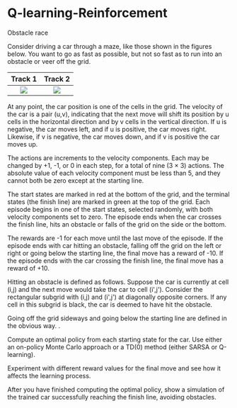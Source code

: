 # Q-learning-Reinforcement
Obstacle race

Consider driving a car through a maze, like those shown in the figures below. You want to go as fast as possible, but not so fast as to run into an obstacle or veer off the grid.

Track 1            |  Track 2
:-------------------------:|:-------------------------:
![](https://user-images.githubusercontent.com/82107572/154519823-97259d82-5621-4ebb-881a-38f834099889.png)  |  ![](https://user-images.githubusercontent.com/82107572/154519896-954d4df2-da3f-472b-9a1e-c63ee3b683b8.png)


At any point, the car position is one of the cells in the grid. The velocity of the car is a pair (u,v), indicating that the next move will shift its position by u cells in the horizontal direction and by v cells in the vertical direction. If u is negative, the car moves left, and if u is positive, the car moves right. Likewise, if v is negative, the car moves down, and if v is positive the car moves up.

The actions are increments to the velocity components. Each may be changed by +1, -1, or 0 in each step, for a total of nine (3 × 3) actions. The absolute value of each velocity component must be less than 5, and they cannot both be zero except at the starting line.

The start states are marked in red at the bottom of the grid, and the terminal states (the finish line) are marked in green at the top of the grid. Each episode begins in one of the start states, selected randomly, with both velocity components set to zero. The episode ends when the car crosses the finish line, hits an obstacle or falls of the grid on the side or the bottom.

The rewards are -1 for each move until the last move of the episode. If the episode ends with car hitting an obstacle, falling off the grid on the left or right or going below the starting line, the final move has a reward of -10. If the episode ends with the car crossing the finish line, the final move has a reward of +10.

Hitting an obstacle is defined as follows. Suppose the car is currently at cell (i,j) and the next move would take the car to cell (i',j'). Consider the rectangular subgrid with (i,j) and (i',j') at diagonally opposite corners. If any cell in this subgrid is black, the car is deemed to have hit the obstacle.

Going off the grid sideways and going below the starting line are defined in the obvious way. .

Compute an optimal policy from each starting state for the car. Use either an on-policy Monte Carlo approach or a TD(0) method (either SARSA or Q-learning).

Experiment with different reward values for the final move and see how it affects the learning process.

After you have finished computing the optimal policy, show a simulation of the trained car successfully reaching the finish line, avoiding obstacles.
